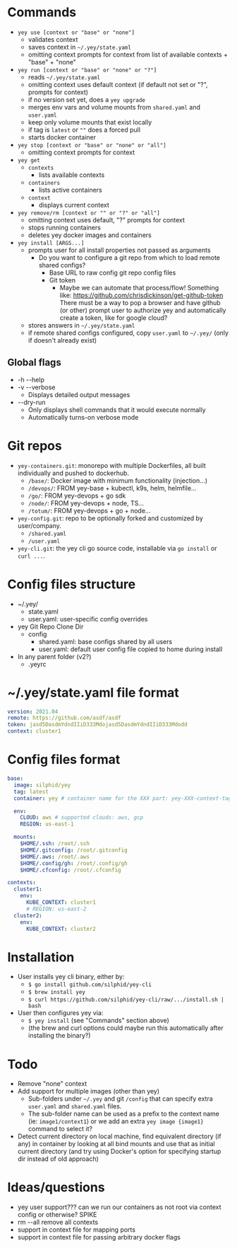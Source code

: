 # Commands

- `yey use [context or "base" or "none"]`
  - validates context
  - saves context in `~/.yey/state.yaml`
  - omitting context prompts for context from list of available contexts + "base" + "none"
- `yey run [context or "base" or "none" or "?"]`
  - reads `~/.yey/state.yaml`
  - omitting context uses default context (if default not set or "?", prompts for context)
  - if no version set yet, does a `yey upgrade`
  - merges env vars and volume mounts from `shared.yaml` and `user.yaml`
  - keep only volume mounts that exist locally
  - if tag is `latest` or `""` does a forced pull
  - starts docker container
- `yey stop [context or "base" or "none" or "all"]`
  - omitting context prompts for context
- `yey get`
  - `contexts`
    - lists available contexts
  - `containers`
    - lists active containers
  - `context`
    - displays current context
- `yey remove/rm [context or "" or "?" or "all"]`
  - omitting context uses default, "?" prompts for context
  - stops running containers
  - deletes yey docker images and containers
- `yey install [ARGS...]`
  - prompts user for all install properties not passed as arguments
    - Do you want to configure a git repo from which to load remote shared configs?
      - Base URL to raw config git repo config files
      - Git token
        - Maybe we can automate that process/flow!
          Something like: https://github.com/chrisdickinson/get-github-token
          There must be a way to pop a browser and have github (or other) prompt
          user to authorize yey and automatically create a token, like
          for google cloud?
  - stores answers in `~/.yey/state.yaml`
  - if remote shared configs configured, copy `user.yaml` to `~/.yey/`
    (only if doesn't already exist)

## Global flags

- -h --help
- -v --verbose
  - Displays detailed output messages
- --dry-run
  - Only displays shell commands that it would execute normally
  - Automatically turns-on verbose mode

# Git repos

- `yey-containers.git`: monorepo with multiple Dockerfiles, all built individually
  and pushed to dockerhub.
  - `/base/`: Docker image with minimum functionality (injection...)
  - `/devops/`: FROM yey-base + kubectl, k9s, helm, helmfile...
  - `/go/`: FROM yey-devops + go sdk
  - `/node/`: FROM yey-devops + node, TS...
  - `/totum/`: FROM yey-devops + go + node...
- `yey-config.git`: repo to be optionally forked and customized by user/company.
  - `/shared.yaml`
  - `/user.yaml`
- `yey-cli.git`: the yey cli go source code, installable via `go install` or `curl ...`.

# Config files structure

- ~/.yey/
  - state.yaml
  - user.yaml: user-specific config overrides
- yey Git Repo Clone Dir
  - config
    - shared.yaml: base configs shared by all users
    - user.yaml: default user config file copied to home during install
- In any parent folder (v2?)
  - .yeyrc

# ~/.yey/state.yaml file format

```yaml
version: 2021.04
remote: https://github.com/asdf/asdf
token: jasd5DasdmYdndIIiD333Mdojasd5DasdmYdndIIiD333Mdodd
context: cluster1
```

# Config files format

```yaml
base:
  image: silphid/yey
  tag: latest
  container: yey # container name for the XXX part: yey-XXX-context-tag

  env:
    CLOUD: aws # supported clouds: aws, gcp
    REGION: us-east-1

  mounts:
    $HOME/.ssh: /root/.ssh
    $HOME/.gitconfig: /root/.gitconfig
    $HOME/.aws: /root/.aws
    $HOME/.config/gh: /root/.config/gh
    $HOME/.cfconfig: /root/.cfconfig

contexts:
  cluster1:
    env:
      KUBE_CONTEXT: cluster1
      # REGION: us-east-2
  cluster2:
    env:
      KUBE_CONTEXT: cluster2
```

# Installation

- User installs yey cli binary, either by:
  - `$ go install github.com/silphid/yey-cli`
  - `$ brew install yey`
  - `$ curl https://github.com/silphid/yey-cli/raw/.../install.sh | bash`
- User then configures yey via:
  - `$ yey install` (see "Commands" section above)
  - (the brew and curl options could maybe run this automatically after installing the binary?)

# Todo

- Remove "none" context
- Add support for multiple images (other than yey)
  - Sub-folders under `~/.yey` and git `/config` that can specify extra
    `user.yaml` and `shared.yaml` files.
  - The sub-folder name can be used as a prefix to the context name (ie:
    `image1/context1`) or we add an extra `yey image {image1}` command to
    select it?
- Detect current directory on local machine, find equivalent directory (if any)
  in container by looking at all bind mounts and use that as initial current directory
  (and try using Docker's option for specifying startup dir instead of old approach)

# Ideas/questions

- yey user support??? can we run our containers as not root via context config or otherwise? SPIKE
- rm --all remove all contexts
- support in context file for mapping ports
- support in context file for passing arbitrary docker flags
